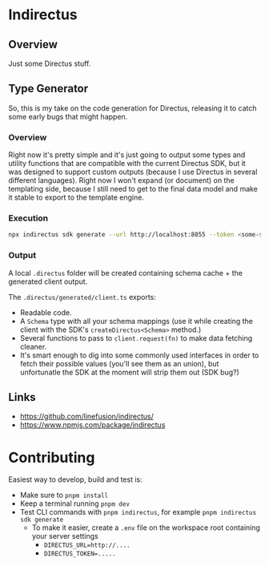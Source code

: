 # Indirectus

## Overview

Just some Directus stuff.

## Type Generator

So, this is my take on the code generation for Directus, releasing it to catch some early bugs that might happen.

### Overview

Right now it's pretty simple and it's just going to output some types and utility functions that are compatible with the current Directus SDK, but it was designed to support custom outputs (because I use Directus in several different languages). Right now I won't expand (or document) on the templating side, because I still need to get to the final data model and make it stable to export to the template engine.

### Execution

```sh
npx indirectus sdk generate --url http://localhost:8055 --token <some-static-token-with-admin-privileges>
```

### Output

A local `.directus` folder will be created containing schema cache + the generated client output.

The `.directus/generated/client.ts` exports:

-   Readable code.
-   A `Schema` type with all your schema mappings (use it while creating the client with the SDK's `createDirectus<Schema>` method.)
-   Several functions to pass to `client.request(fn)` to make data fetching cleaner.
-   It's smart enough to dig into some commonly used interfaces in order to fetch their possible values (you'll see them as an union), but unfortunatle the SDK at the moment will strip them out (SDK bug?)

## Links

-   https://github.com/linefusion/indirectus/
-   https://www.npmjs.com/package/indirectus

# Contributing

Easiest way to develop, build and test is:

-   Make sure to `pnpm install`
-   Keep a terminal running `pnpm dev`
-   Test CLI commands with `pnpm indirectus`, for example `pnpm indirectus sdk generate`
    -   To make it easier, create a `.env` file on the workspace root containing your server settings
        -   `DIRECTUS_URL=http://....`
        -   `DIRECTUS_TOKEN=.....`
